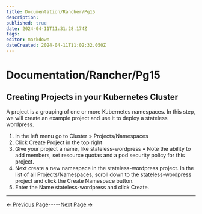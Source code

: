 ```yaml
---
title: Documentation/Rancher/Pg15
description: 
published: true
date: 2024-04-11T11:31:28.174Z
tags: 
editor: markdown
dateCreated: 2024-04-11T11:02:32.050Z
---
```


# Documentation/Rancher/Pg15

## Creating Projects in your Kubernetes Cluster

A project is a grouping of one or more Kubernetes namespaces. In this step, we will create an example project and use it to deploy a stateless wordpress.

1. In the left menu go to Cluster > Projects/Namespaces
2. Click Create Project in the top right
3. Give your project a name, like stateless-wordpress
• Note the ability to add members, set resource quotas and a pod security policy for this project.
4. Next create a new namespace in the stateless-wordpress project. In the list of all Projects/Namespaces, scroll down to the stateless-wordpress project and click the Create Namespace button.
5. Enter the Name stateless-wordpress and click Create.

---
[<- Previous Page](/Documentation/Rancher/Pg14)-----[Next Page ->](/Documentation/Rancher/Pg16)